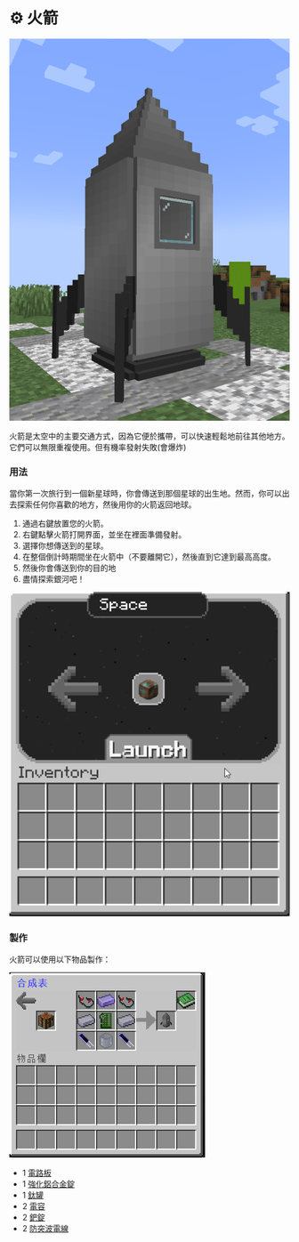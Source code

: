 # ⚙ 火箭

![](<../.gitbook/assets/image (223) (1).png>)

火箭是太空中的主要交通方式，因為它便於攜帶，可以快速輕鬆地前往其他地方。它們可以無限重複使用。但有機率發射失敗(會爆炸)

### 用法

當你第一次旅行到一個新星球時，你會傳送到那個星球的出生地。然而，你可以出去探索任何你喜歡的地方，然後用你的火箭返回地球。

1. 通過右鍵放置您的火箭。
2. 右鍵點擊火箭打開界面，並坐在裡面準備發射。
3. 選擇你想傳送到的星球。
4. 在整個倒計時期間坐在火箭中（不要離開它），然後直到它達到最高高度。
5. 然後你會傳送到你的目的地
6. 盡情探索銀河吧！

![](../.gitbook/assets/1.gif)

### 製作

火箭可以使用以下物品製作：

![](<../.gitbook/assets/image (207).png>)

* 1 [電路板](circuit-board.md)
* 1 [強化鋁合金錠](reinforced-aluminium-alloy-ingot.md)
* 1 [鈦罐](titanium-can.md)
* 2 [電容](capacitor.md)
* 2 [鈀錠](palladium-ingot.md)
* 2 [防突波電線](surge-proof-wire.md)
